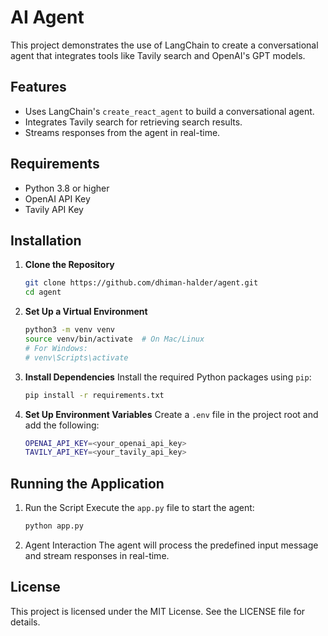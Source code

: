 # AI Agent

This project demonstrates the use of LangChain to create a conversational agent that integrates tools like Tavily search and OpenAI's GPT models.

## Features
- Uses LangChain's `create_react_agent` to build a conversational agent.
- Integrates Tavily search for retrieving search results.
- Streams responses from the agent in real-time.

## Requirements
- Python 3.8 or higher
- OpenAI API Key
- Tavily API Key

## Installation

1. **Clone the Repository**
   ```bash
   git clone https://github.com/dhiman-halder/agent.git
   cd agent

2. **Set Up a Virtual Environment**
    ```bash
    python3 -m venv venv
    source venv/bin/activate  # On Mac/Linux
    # For Windows:
    # venv\Scripts\activate

3. **Install Dependencies**
    Install the required Python packages using `pip`:
    ```bash
    pip install -r requirements.txt

4. **Set Up Environment Variables**
    Create a `.env` file in the project root and add the following:
    ```bash
    OPENAI_API_KEY=<your_openai_api_key>
    TAVILY_API_KEY=<your_tavily_api_key>

## Running the Application
1. Run the Script Execute the `app.py` file to start the agent:
   ```bash
   python app.py 
2. Agent Interaction The agent will process the predefined input message and stream responses in real-time.

## License
This project is licensed under the MIT License. See the LICENSE file for details.
